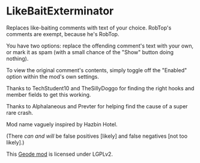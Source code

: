 # LikeBaitExterminator

Replaces like-baiting comments with text of your choice. RobTop's comments are exempt, because he's RobTop.

You have two options: replace the offending comment's text with your own, or mark it as spam (with a small chance of the "Show" button doing nothing).

To view the original comment's contents, simply toggle off the "Enabled" option within the mod's own settings.

Thanks to TechStudent10 and TheSillyDoggo for finding the right hooks and member fields to get this working.

Thanks to Alphalaneous and Prevter for helping find the cause of a super rare crash.

Mod name vaguely inspired by Hazbin Hotel.

(There *can and will* be false positives [likely] and false negatives [not too likely].)

This [Geode mod](https://geode-sdk.org) is licensed under LGPLv2.